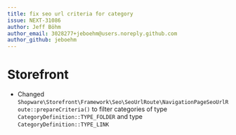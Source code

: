 ```yaml
---
title: fix seo url criteria for category
issue: NEXT-31086
author: Jeff Böhm
author_email: 3028277+jeboehm@users.noreply.github.com
author_github: jeboehm
---
```

# Storefront
* Changed `Shopware\Storefront\Framework\Seo\SeoUrlRoute\NavigationPageSeoUrlRoute::prepareCriteria()` to filter categories of type `CategoryDefinition::TYPE_FOLDER` and type `CategoryDefinition::TYPE_LINK`
